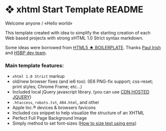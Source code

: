 # ❖ xhtml Start Template README

Welcome anyone / «Hello world»

This template created with idea to simplify the starting creation of each Web based projects with strong xHTML 1.0 Strict syntax markdown.

Some ideas were borrowed from [HTML5 ★ BOILERPLATE](http://html5boilerplate.com/). Thanks [Paul Irish](http://paulirish.com/) and [H5BP dev team](http://html5boilerplate.com/#footer).

### Main template features:

* `xhtml 1.0 Strict` markup
* old/new browser fixes (and ie6 too): (IE6 PNG-fix support; css-reset; print styles; Chrome Frame; etc...)
* Included local jQuery javascript library. (you can use [CDN HOSTED JQUERY](http://docs.jquery.com/Downloading_jQuery))
* `.htaccess`, `robots.txt`, `404.html`, and other
* Apple Inc.&reg; devices & browsers favicons
* Included css snippet to help visualize the structure of an XHTML
* Perfect Full Page Background Image
* Simply method to set font-sizes ([How to size text using ems](http://clagnut.com/blog/348/))
